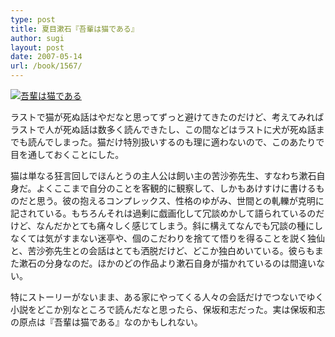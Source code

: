 ```yaml
---
type: post
title: 夏目漱石『吾輩は猫である』
author: sugi
layout: post
date: 2007-05-14
url: /book/1567/
---
```

<a href="http://www.amazon.co.jp/exec/obidos/ASIN/4003101014/chezsugi-22/ref=nosim/" onclick="_gaq.push(['_trackEvent', 'outbound-article', 'http://www.amazon.co.jp/exec/obidos/ASIN/4003101014/chezsugi-22/ref=nosim/', '']);" name="amazletlink" target="_blank"><img src="http://i2.wp.com/ec2.images-amazon.com/images/I/517Y33A1VYL.SL160.jpg?w=660" alt="吾輩は猫である" class="alignleft" data-recalc-dims="1" /></a>

ラストで猫が死ぬ話はやだなと思ってずっと避けてきたのだけど、考えてみればラストで人が死ぬ話は数多く読んできたし、この間などはラストに犬が死ぬ話までも読んでしまった。猫だけ特別扱いするのも理に適わないので、このあたりで目を通しておくことにした。

猫は単なる狂言回しでほんとうの主人公は飼い主の苦沙弥先生、すなわち漱石自身だ。よくここまで自分のことを客観的に観察して、しかもあけすけに書けるものだと思う。彼の抱えるコンプレックス、性格のゆがみ、世間との軋轢が克明に記されている。もちろんそれは過剰に戯画化して冗談めかして語られているのだけど、なんだかとても痛々しく感じてしまう。斜に構えてなんでも冗談の種にしなくては気がすまない迷亭や、個のこだわりを捨てて悟りを得ることを説く独仙と、苦沙弥先生との会話はとても洒脱だけど、どこか独白めいている。彼らもまた漱石の分身なのだ。ほかのどの作品より漱石自身が描かれているのは間違いない。

特にストーリーがないまま、ある家にやってくる人々の会話だけでつないでゆく小説をどこか別なところで読んだなと思ったら、保坂和志だった。実は保坂和志の原点は『吾輩は猫である』なのかもしれない。

